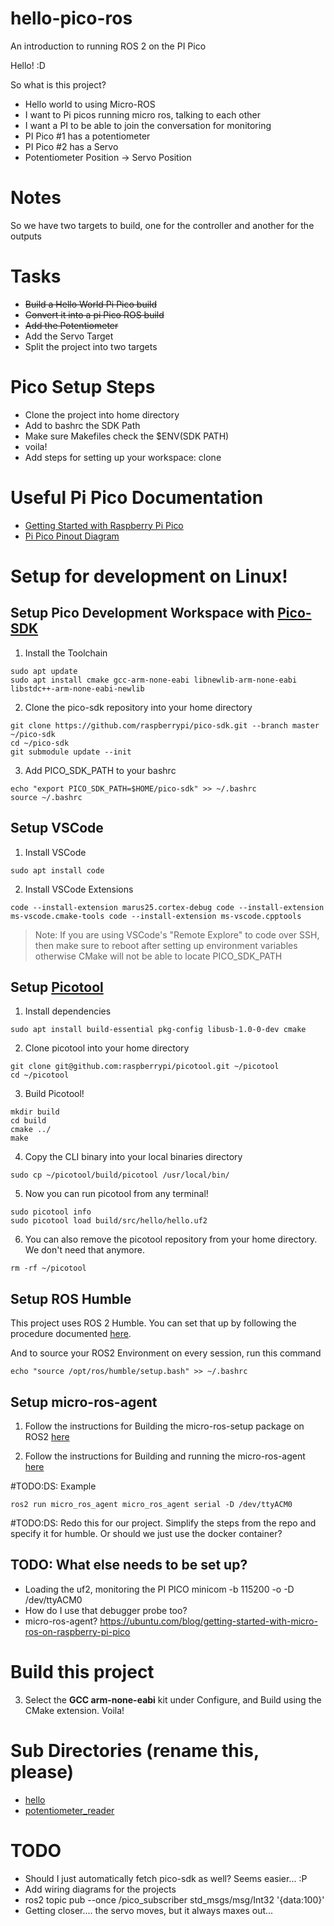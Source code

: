 # hello-pico-ros
An introduction to running ROS 2 on the PI Pico



Hello! :D

So what is this project?
- Hello world to using Micro-ROS
- I want to Pi picos running micro ros, talking to each other
- I want a PI to be able to join the conversation for monitoring
- PI Pico #1 has a potentiometer
- PI Pico #2 has a Servo
- Potentiometer Position -> Servo Position

# Notes
So we have two targets to build, one for the controller and another for the outputs

# Tasks
- ~~Build a Hello World Pi Pico build~~
- ~~Convert it into a pi Pico ROS build~~
- ~~Add the Potentiometer~~
- Add the Servo Target
- Split the project into two targets




# Pico Setup Steps
- Clone the project into home directory
- Add to bashrc the SDK Path
- Make sure Makefiles check the $ENV(SDK PATH)
- voila!
- Add steps for setting up your workspace: clone 



# Useful Pi Pico Documentation

- [Getting Started with Raspberry Pi Pico](https://datasheets.raspberrypi.com/pico/getting-started-with-pico.pdf)
- [Pi Pico Pinout Diagram](https://pico.pinout.xyz/)



# Setup for development on Linux!
## Setup Pico Development Workspace with [Pico-SDK](https://github.com/raspberrypi/pico-sdk)

1. Install the Toolchain

```
sudo apt update
sudo apt install cmake gcc-arm-none-eabi libnewlib-arm-none-eabi libstdc++-arm-none-eabi-newlib
```

2. Clone the pico-sdk repository into your home directory

```
git clone https://github.com/raspberrypi/pico-sdk.git --branch master ~/pico-sdk
cd ~/pico-sdk
git submodule update --init
```

3. Add PICO_SDK_PATH to your bashrc

```
echo "export PICO_SDK_PATH=$HOME/pico-sdk" >> ~/.bashrc
source ~/.bashrc
```



## Setup VSCode

1. Install VSCode

```
sudo apt install code
```

2. Install VSCode Extensions

```
code --install-extension marus25.cortex-debug code --install-extension ms-vscode.cmake-tools code --install-extension ms-vscode.cpptools
```

> Note: If you are using VSCode's "Remote Explore" to code over SSH, then make sure to reboot after setting up environment variables otherwise CMake will not be able to locate PICO_SDK_PATH



## Setup [Picotool](https://github.com/raspberrypi/picotool)

1. Install dependencies

```
sudo apt install build-essential pkg-config libusb-1.0-0-dev cmake
```

2. Clone picotool into your home directory

```
git clone git@github.com:raspberrypi/picotool.git ~/picotool
cd ~/picotool
```

3. Build Picotool!

```
mkdir build
cd build
cmake ../
make
```

4. Copy the CLI binary into your local binaries directory

```
sudo cp ~/picotool/build/picotool /usr/local/bin/
```

5. Now you can run picotool from any terminal!
```
sudo picotool info
sudo picotool load build/src/hello/hello.uf2
```

6. You can also remove the picotool repository from your home directory. We don't need that anymore.

```
rm -rf ~/picotool
```



## Setup ROS Humble

This project uses ROS 2 Humble. You can set that up by following the procedure documented [here](https://docs.ros.org/en/humble/Installation/Ubuntu-Install-Debians.html).

And to source your ROS2 Environment on every session, run this command

```
echo "source /opt/ros/humble/setup.bash" >> ~/.bashrc
```

## Setup micro-ros-agent

1. Follow the instructions for Building the micro-ros-setup package on ROS2 [here](https://github.com/micro-ROS/micro_ros_setup?tab=readme-ov-file#building)

2. Follow the instructions for Building and running the micro-ros-agent [here](https://github.com/micro-ROS/micro_ros_setup?tab=readme-ov-file#building-micro-ros-agent)

#TODO:DS: Example
```
ros2 run micro_ros_agent micro_ros_agent serial -D /dev/ttyACM0
```

#TODO:DS: Redo this for our project. Simplify the steps from the repo and specify it for humble. Or should we just use the docker container?


## TODO: What else needs to be set up?
- Loading the uf2, monitoring the PI PICO minicom -b 115200 -o -D /dev/ttyACM0
- How do I use that debugger probe too?
- micro-ros-agent? https://ubuntu.com/blog/getting-started-with-micro-ros-on-raspberry-pi-pico


# Build this project

3. Select the **GCC arm-none-eabi** kit under Configure, and Build using the CMake extension. Voila!


# Sub Directories (rename this, please)

- [hello](src/hello/hello.md)
- [potentiometer_reader](src/potentiometer_reader/potentiometer_reader.md)

# TODO
- Should I just automatically fetch pico-sdk as well? Seems easier... :P
- Add wiring diagrams for the projects
- ros2 topic pub --once /pico_subscriber std_msgs/msg/Int32 '{data:100}'
- Getting closer.... the servo moves, but it always maxes out...

